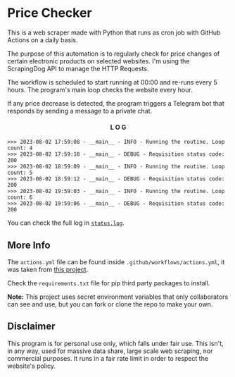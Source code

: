 # Price Checker
This is a web scraper made with Python that runs as cron job with GitHub Actions on a daily basis.

The purpose of this automation is to regularly check for price changes of certain electronic products on selected websites. I'm using the ScrapingDog API to manage the HTTP Requests.

The workflow is scheduled to start running at 00:00 and re-runs every 5 hours. The program's main loop checks the website every hour.

If any price decrease is detected, the program triggers a Telegram bot that responds by sending a message to a private chat.

<div align="center" >

#### L O G

</div>

```
>>> 2023-08-02 17:59:08 - __main__ - INFO - Running the routine. Loop count: 4
>>> 2023-08-02 17:59:18 - __main__ - DEBUG - Requisition status code: 200
>>> 2023-08-02 18:59:09 - __main__ - INFO - Running the routine. Loop count: 5
>>> 2023-08-02 18:59:12 - __main__ - DEBUG - Requisition status code: 200
>>> 2023-08-02 19:59:03 - __main__ - INFO - Running the routine. Loop count: 6
>>> 2023-08-02 19:59:06 - __main__ - DEBUG - Requisition status code: 200
```

You can check the full log in [`status.log`](./status.log).

## More Info

The `actions.yml` file can be found inside `.github/workflows/actions.yml`, it was taken from [this project](https://github.com/patrickloeber/python-github-action-template).

Check the `requirements.txt` file for pip third party packages to install.

<strong>Note:</strong> This project uses secret environment variables that only collaborators can see and use, but you can fork or clone the repo to make your own. 

## Disclaimer
This program is for personal use only, which falls under fair use. This isn't, in any way, used for massive data share, large scale web scraping, nor commercial purposes. It runs in a fair rate limit in order to respect the website's policy.